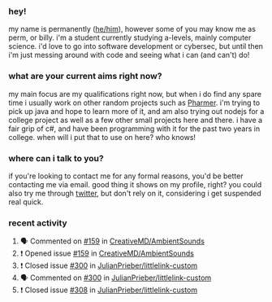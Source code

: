 ### hey!
my name is permanently ([he/him](https://pronoun.is/he)), however some of you may know me as perm, or billy. i'm a student currently studying a-levels, mainly computer science. i'd love to go into software development or cybersec, but until then i'm just messing around with code and seeing what i can (and can't) do!

### what are your current aims right now?
my main focus are my qualifications right now, but when i do find any spare time i usually work on other random projects such as [Pharmer](https://github.com/Permanently/Pharmer). i'm trying to pick up java and hope to learn more of it, and am also trying out nodejs for a college project as well as a few other small projects here and there. i have a fair grip of c#, and have been programming with it for the past two years in college. when will i put that to use on here? who knows!

### where can i talk to you?
if you're looking to contact me for any formal reasons, you'd be better contacting me via email. good thing it shows on my profile, right? you could also try me through [twitter](https://twitter.com/permanentlay), but don't rely on it, considering i get suspended real quick.

### recent activity
<!--START_SECTION:activity-->
1. 🗣 Commented on [#159](https://github.com/CreativeMD/AmbientSounds/issues/159) in [CreativeMD/AmbientSounds](https://github.com/CreativeMD/AmbientSounds)
2. ❗️ Opened issue [#159](https://github.com/CreativeMD/AmbientSounds/issues/159) in [CreativeMD/AmbientSounds](https://github.com/CreativeMD/AmbientSounds)
3. ❗️ Closed issue [#300](https://github.com/JulianPrieber/littlelink-custom/issues/300) in [JulianPrieber/littlelink-custom](https://github.com/JulianPrieber/littlelink-custom)
4. 🗣 Commented on [#300](https://github.com/JulianPrieber/littlelink-custom/issues/300) in [JulianPrieber/littlelink-custom](https://github.com/JulianPrieber/littlelink-custom)
5. ❗️ Closed issue [#308](https://github.com/JulianPrieber/littlelink-custom/issues/308) in [JulianPrieber/littlelink-custom](https://github.com/JulianPrieber/littlelink-custom)
<!--END_SECTION:activity-->
